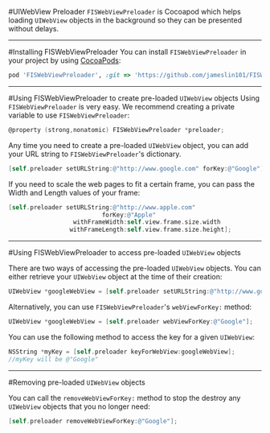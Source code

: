#UIWebView Preloader 
`FISWebViewPreloader` is Cocoapod which helps loading `UIWebView` objects in the background so they can be presented without delays.

---
#Installing FISWebViewPreloader
You can install `FISWebViewPreloader` in your project by using [CocoaPods](https://github.com/cocoapods/cocoapods):

```Ruby
pod 'FISWebViewPreloader', :git => 'https://github.com/jameslin101/FISWebViewPreloader.git'
```

---
#Using FISWebViewPreloader to create pre-loaded `UIWebView` objects 
Using `FISWebViewPreloader` is very easy. We recommend creating a private variable to use `FISWebViewPreloader`:

```Objective-C
@property (strong,nonatomic) FISWebViewPreloader *preloader;
```

Any time you need to create a pre-loaded `UIWebView` object, you can add your URL string to `FISWebViewPreloader`'s dictionary. 

```Objective-C
[self.preloader setURLString:@"http://www.google.com" forKey:@"Google"];
```

If you need to scale the web pages to fit a certain frame, you can pass the Width and Length values of your frame:

```Objective-C
[self.preloader setURLString:@"http://www.apple.com"
                          forKey:@"Apple"
                  withFrameWidth:self.view.frame.size.width
                 withFrameLength:self.view.frame.size.height];
```
---
#Using FISWebViewPreloader to access pre-loaded `UIWebView` objects 

There are two ways of accessing the pre-loaded `UIWebView` objects. You can either retrieve your `UIWebView` object at the time of their creation: 

```Objective-C
UIWebView *googleWebView = [self.preloader setURLString:@"http://www.google.com" forKey:@"Google"];
```

Alternatively, you can use `FISWebViewPreloader`'s `webViewForKey:` method: 

```Objective-C
UIWebView *googleWebView = [self.preloader webViewForKey:@"Google"];
````

You can use the following method to access the key for a given `UIWebView`: 

```Objective-C
NSString *myKey = [self.preloader keyForWebView:googleWebView];
//myKey will be @"Google"
```

---
#Removing pre-loaded `UIWebView` objects

You can call the `removeWebViewForKey:` method to stop the destroy any `UIWebView` objects that you no longer need: 

```Objective-C
[self.preloader removeWebViewForKey:@"Google"];
```





